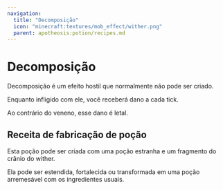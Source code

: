 ```yaml
---
navigation:
  title: "Decomposição"
  icon: "minecraft:textures/mob_effect/wither.png"
  parent: apotheosis:potion/recipes.md
---
```


# Decomposição

<Color id="red">Decomposição</Color> é um efeito hostil que normalmente não pode ser criado.

Enquanto infligido com ele, você receberá dano a cada tick.

Ao contrário do veneno, esse dano é letal.

## Receita de fabricação de poção

<ItemImage id="wstweaks:fragment" />

Esta poção pode ser criada com uma poção estranha e um fragmento do crânio do wither.

Ela pode ser estendida, fortalecida ou transformada em uma poção arremesável com os ingredientes usuais.

